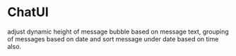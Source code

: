 # ChatUI
adjust dynamic height of message bubble based on message text, grouping of messages based on date and sort message under date based on time also.
